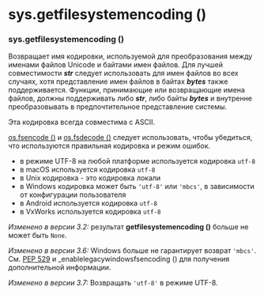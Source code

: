 # sys.getfilesystemencoding \(\)

### sys.getfilesystemencoding \(\)

Возвращает имя кодировки, используемой для преобразования между именами файлов Unicode и байтами имен файлов. Для лучшей совместимости _**str**_ следует использовать для имен файлов во всех случаях, хотя представление имен файлов в байтах _**bytes**_ также поддерживается. Функции, принимающие или возвращающие имена файлов, должны поддерживать либо _**str**_, либо байты _**bytes**_ и внутренне преобразовывать в предпочтительное представление системы.

Эта кодировка всегда совместима с ASCII.

[os.fsencode \(\)](../../../obshie-sluzhby-operacionnoi-sistemy/os/parametry-processa/os.fsencode.md) и [os.fsdecode \(\)](../../../obshie-sluzhby-operacionnoi-sistemy/os/parametry-processa/os.fsdecode.md) следует использовать, чтобы убедиться, что используются правильная кодировка и режим ошибок.

* в режиме UTF-8 на любой платформе используется кодировка `utf-8`
* в macOS используется кодировка `utf-8`
* в Unix кодировка - это кодировка локали
* в Windows кодировка может быть `'utf-8'` или `'mbcs'`, в зависимости от конфигурации пользователя
* в Android используется кодировка `utf-8`
* в VxWorks используется кодировка `utf-8`

_Изменено в версии 3.2:_ результат **getfilesystemencoding \(\)** больше не может быть `None`.

_Изменено в версии 3.6:_ Windows больше не гарантирует возврат `'mbcs'`. См. [PEP 529](https://www.python.org/dev/peps/pep-0529/) и \_enablelegacywindowsfsencoding \(\) для получения дополнительной информации.

_Изменено в версии 3.7:_ Возвращать `'utf-8'` в режиме UTF-8.

